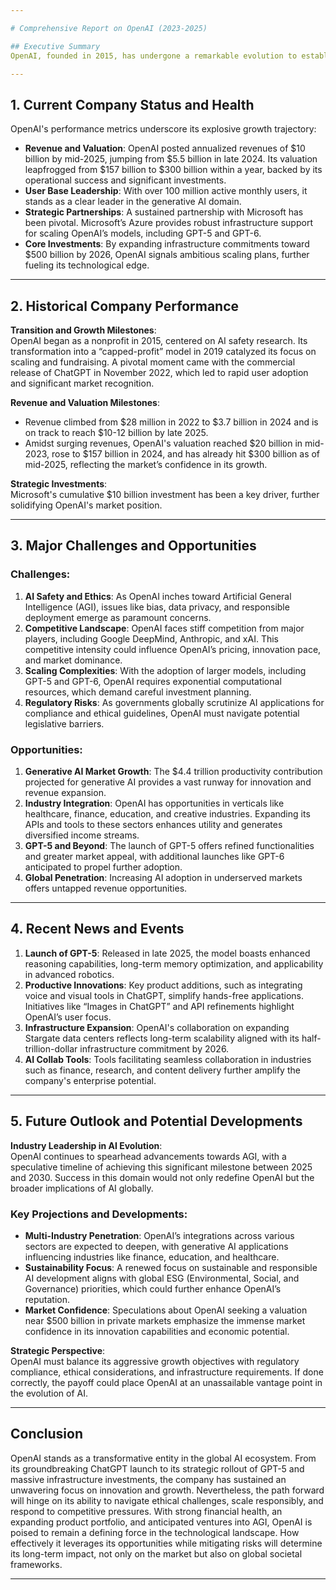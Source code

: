 ```yaml
---

# Comprehensive Report on OpenAI (2023-2025)

## Executive Summary  
OpenAI, founded in 2015, has undergone a remarkable evolution to establish itself as a global leader in artificial intelligence. As of mid-2025, the company has reached an annualized revenue of $10 billion, doubled its valuation to $300 billion within a year, and garnered over 100 million active monthly users. Key developments such as the recent launch of GPT-5, strategic partnerships with Microsoft, and ambitious infrastructure expansions have positioned OpenAI as a dominant force in the AI landscape. While its rapid scaling presents unique challenges—ranging from AI safety to regulatory scrutiny—the upside potential remains immense, with the generative AI market poised to contribute $4.4 trillion to global productivity. This report delves into the company's history, current performance, challenges, opportunities, and market outlook to shed light on its trajectory and future impact.

---
```


## 1. Current Company Status and Health  

OpenAI's performance metrics underscore its explosive growth trajectory:  
- **Revenue and Valuation**: OpenAI posted annualized revenues of $10 billion by mid-2025, jumping from $5.5 billion in late 2024. Its valuation leapfrogged from $157 billion to $300 billion within a year, backed by its operational success and significant investments.  
- **User Base Leadership**: With over 100 million active monthly users, it stands as a clear leader in the generative AI domain.  
- **Strategic Partnerships**: A sustained partnership with Microsoft has been pivotal. Microsoft’s Azure provides robust infrastructure support for scaling OpenAI’s models, including GPT-5 and GPT-6.  
- **Core Investments**: By expanding infrastructure commitments toward $500 billion by 2026, OpenAI signals ambitious scaling plans, further fueling its technological edge.  

---

## 2. Historical Company Performance  

**Transition and Growth Milestones**:  
OpenAI began as a nonprofit in 2015, centered on AI safety research. Its transformation into a “capped-profit” model in 2019 catalyzed its focus on scaling and fundraising. A pivotal moment came with the commercial release of ChatGPT in November 2022, which led to rapid user adoption and significant market recognition.

**Revenue and Valuation Milestones**:  
- Revenue climbed from $28 million in 2022 to $3.7 billion in 2024 and is on track to reach $10-12 billion by late 2025.  
- Amidst surging revenues, OpenAI's valuation reached $20 billion in mid-2023, rose to $157 billion in 2024, and has already hit $300 billion as of mid-2025, reflecting the market’s confidence in its growth.  

**Strategic Investments**:  
Microsoft's cumulative $10 billion investment has been a key driver, further solidifying OpenAI's market position.  

---

## 3. Major Challenges and Opportunities  

### Challenges:  
1. **AI Safety and Ethics**: As OpenAI inches toward Artificial General Intelligence (AGI), issues like bias, data privacy, and responsible deployment emerge as paramount concerns.  
2. **Competitive Landscape**: OpenAI faces stiff competition from major players, including Google DeepMind, Anthropic, and xAI. This competitive intensity could influence OpenAI’s pricing, innovation pace, and market dominance.  
3. **Scaling Complexities**: With the adoption of larger models, including GPT-5 and GPT-6, OpenAI requires exponential computational resources, which demand careful investment planning.  
4. **Regulatory Risks**: As governments globally scrutinize AI applications for compliance and ethical guidelines, OpenAI must navigate potential legislative barriers.  

### Opportunities:  
1. **Generative AI Market Growth**: The $4.4 trillion productivity contribution projected for generative AI provides a vast runway for innovation and revenue expansion.  
2. **Industry Integration**: OpenAI has opportunities in verticals like healthcare, finance, education, and creative industries. Expanding its APIs and tools to these sectors enhances utility and generates diversified income streams.  
3. **GPT-5 and Beyond**: The launch of GPT-5 offers refined functionalities and greater market appeal, with additional launches like GPT-6 anticipated to propel further adoption.  
4. **Global Penetration**: Increasing AI adoption in underserved markets offers untapped revenue opportunities.  

---

## 4. Recent News and Events  

1. **Launch of GPT-5**: Released in late 2025, the model boasts enhanced reasoning capabilities, long-term memory optimization, and applicability in advanced robotics.  
2. **Productive Innovations**: Key product additions, such as integrating voice and visual tools in ChatGPT, simplify hands-free applications. Initiatives like “Images in ChatGPT” and API refinements highlight OpenAI’s user focus.  
3. **Infrastructure Expansion**: OpenAI's collaboration on expanding Stargate data centers reflects long-term scalability aligned with its half-trillion-dollar infrastructure commitment by 2026.  
4. **AI Collab Tools**: Tools facilitating seamless collaboration in industries such as finance, research, and content delivery further amplify the company's enterprise potential.  

---

## 5. Future Outlook and Potential Developments  

**Industry Leadership in AI Evolution**:  
OpenAI continues to spearhead advancements towards AGI, with a speculative timeline of achieving this significant milestone between 2025 and 2030. Success in this domain would not only redefine OpenAI but the broader implications of AI globally.  

### Key Projections and Developments:  
- **Multi-Industry Penetration**: OpenAI’s integrations across various sectors are expected to deepen, with generative AI applications influencing industries like finance, education, and healthcare.  
- **Sustainability Focus**: A renewed focus on sustainable and responsible AI development aligns with global ESG (Environmental, Social, and Governance) priorities, which could further enhance OpenAI’s reputation.  
- **Market Confidence**: Speculations about OpenAI seeking a valuation near $500 billion in private markets emphasize the immense market confidence in its innovation capabilities and economic potential.  

**Strategic Perspective**:  
OpenAI must balance its aggressive growth objectives with regulatory compliance, ethical considerations, and infrastructure requirements. If done correctly, the payoff could place OpenAI at an unassailable vantage point in the evolution of AI.  

---

## Conclusion  

OpenAI stands as a transformative entity in the global AI ecosystem. From its groundbreaking ChatGPT launch to its strategic rollout of GPT-5 and massive infrastructure investments, the company has sustained an unwavering focus on innovation and growth. Nevertheless, the path forward will hinge on its ability to navigate ethical challenges, scale responsibly, and respond to competitive pressures. With strong financial health, an expanding product portfolio, and anticipated ventures into AGI, OpenAI is poised to remain a defining force in the technological landscape. How effectively it leverages its opportunities while mitigating risks will determine its long-term impact, not only on the market but also on global societal frameworks.

---